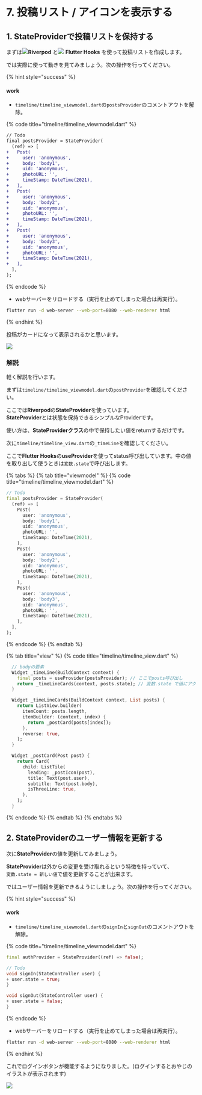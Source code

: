 # 7. 投稿リスト / アイコンを表示する

## 1. StateProviderで投稿リストを保持する

まずは![](<.gitbook/assets/riverpod (1).png>)**Riverpod** と![](<.gitbook/assets/flutterhooks (1).png>) **Flutter Hooks** を使って投稿リストを作成します。

では実際に使って動きを見てみましょう。次の操作を行ってください。

{% hint style="success" %}
#### work

* `timeline/timeline_viewmodel.dart`の`postsProvider`のコメントアウトを解除。

{% code title="timeline/timeline_viewmodel.dart" %}
```diff
// Todo
final postsProvider = StateProvider(
  (ref) => [
+   Post(
+     user: 'anonymous',
+     body: 'body1',
+     uid: 'anonymous',
+     photoURL: '',
+     timeStamp: DateTime(2021),
+   ),
+   Post(
+     user: 'anonymous',
+     body: 'body2',
+     uid: 'anonymous',
+     photoURL: '',
+     timeStamp: DateTime(2021),
+   ),
+   Post(
+     user: 'anonymous',
+     body: 'body3',
+     uid: 'anonymous',
+     photoURL: '',
+     timeStamp: DateTime(2021),
+   ),
  ],
);
```
{% endcode %}

* webサーバーをリロードする（実行を止めてしまった場合は再実行）。

```bash
flutter run -d web-server --web-port=8080 --web-renderer html
```
{% endhint %}

投稿がカードになって表示されるかと思います。

![](<.gitbook/assets/image (4) (1).png>)

### 解説

軽く解説を行います。

まずは`timeline/timeline_viewmodel.dart`の`postProvider`を確認してください。

ここでは**Riverpod**の**StateProvider**を使っています。\
**StateProvider**とは状態を保持できるシンプルなProviderです。

使い方は、**StateProviderクラス**の中で保持したい値をreturnするだけです。

次に`timeline/timeline_view.dart`の`_timeLine`を確認してください。

ここで**Flutter Hooks**の**useProvider**を使ってstatus呼び出しています。中の値を取り出して使うときは`変数.state`で呼び出します。

{% tabs %}
{% tab title="viewmodel" %}
{% code title="timeline/timeline_viewmodel.dart" %}
```dart
// Todo
final postsProvider = StateProvider(
  (ref) => [
    Post(
      user: 'anonymous',
      body: 'body1',
      uid: 'anonymous',
      photoURL: '',
      timeStamp: DateTime(2021),
    ),
    Post(
      user: 'anonymous',
      body: 'body2',
      uid: 'anonymous',
      photoURL: '',
      timeStamp: DateTime(2021),
    ),
    Post(
      user: 'anonymous',
      body: 'body3',
      uid: 'anonymous',
      photoURL: '',
      timeStamp: DateTime(2021),
    ),
  ],
);
```
{% endcode %}
{% endtab %}

{% tab title="view" %}
{% code title="timeline/timeline_view.dart" %}
```dart
  // bodyの要素
  Widget _timeLine(BuildContext context) {
    final posts = useProvider(postsProvider); // ここでposts呼び出し
    return _timeLineCards(context, posts.state); // 変数.state で値にアクセスできる
  }

  Widget _timeLineCards(BuildContext context, List posts) {
    return ListView.builder(
      itemCount: posts.length,
      itemBuilder: (context, index) {
        return _postCard(posts[index]);
      },
      reverse: true,
    );
  }

  Widget _postCard(Post post) {
    return Card(
      child: ListTile(
        leading: _postIcon(post),
        title: Text(post.user),
        subtitle: Text(post.body),
        isThreeLine: true,
      ),
    );
  }
```
{% endcode %}
{% endtab %}
{% endtabs %}

## 2. StateProviderのユーザー情報を更新する

次に**StateProvider**の値を更新してみましょう。

**StateProvider**は外からの変更を受け取れるという特徴を持っていて、\
`変数.state = 新しい値`で値を更新することが出来ます。

ではユーザー情報を更新できるようにしましょう。次の操作を行ってください。

{% hint style="success" %}
#### work

* `timeline/timeline_viewmodel.dart`の`signIn`と`signOut`のコメントアウトを解除。

{% code title="timeline/timeline_viewmodel.dart" %}
```dart
final authProvider = StateProvider((ref) => false);

// Todo
void signIn(StateController user) {
+ user.state = true;
}

void signOut(StateController user) {
+ user.state = false;
}
```
{% endcode %}

* webサーバーをリロードする（実行を止めてしまった場合は再実行）。

```bash
flutter run -d web-server --web-port=8080 --web-renderer html
```
{% endhint %}

これでログインボタンが機能するようになりました。(ログインするとおやじのイラストが表示されます)

![](<.gitbook/assets/image (5) (1).png>)
